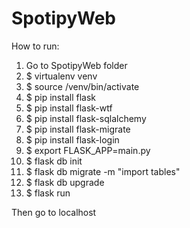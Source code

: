 # SpotipyWeb

How to run:
1. Go to SpotipyWeb folder
2. $ virtualenv venv
3. $ source /venv/bin/activate
4. $ pip install flask
5. $ pip install flask-wtf
6. $ pip install flask-sqlalchemy
7. $ pip install flask-migrate
8. $ pip install flask-login
9. $ export FLASK_APP=main.py 
10. $ flask db init
11. $ flask db migrate -m "import tables"
12. $ flask db upgrade
13. $ flask run

Then go to localhost
